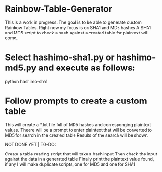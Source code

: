 # Rainbow-Table-Generator
This is a work in progress. 
The goal is to be able to generate custom Rainbow Tables.
Right now my focus is on SHA1 and MD5 hashes
A SHA1 and MD5 script to check a hash against a created table for plaintext will come..

# Select hashimo-sha1.py or hashimo-md5.py and execute as follows:
python hashimo-sha1
# Follow prompts to create a custom table
This will create a *.txt file full of MD5 hashes and corresponging plaintext values.
Theere will be a prompt to enter plaintext that will be converted to MD5 for search in the created table
Results of the search will be shown.

NOT DONE YET | TO-DO:

Create a table reading script that will take a hash input
Then check the input against the data in a generated table
Finally print the plaintext value found, if any
I will make duplicate scripts, one for MD5 and one for SHA1
